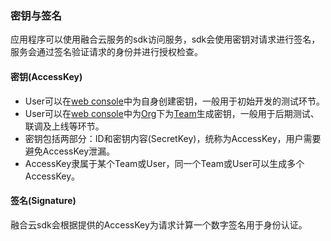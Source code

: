 ### 密钥与签名
应用程序可以使用融合云服务的sdk访问服务，sdk会使用密钥对请求进行签名，服务会通过签名验证请求的身份并进行授权检查。

#### 密钥(AccessKey)
- User可以在[web console](https://cloud.d.xiaomi.net/#/services/user-manage/orgnizations)中为自身创建密钥，一般用于初始开发的测试环节。
- User可以在[web console](https://cloud.d.xiaomi.net/#/services/user-manage/orgnizations)中为[Org](organization.md)下为[Team](team.md)生成密钥，一般用于后期测试、联调及上线等环节。
- 密钥包括两部分：ID和密钥内容(SecretKey)，统称为AccessKey，用户需要避免AccessKey泄漏。
- AccessKey隶属于某个Team或User，同一个Team或User可以生成多个AccessKey。

#### 签名(Signature)
融合云sdk会根据提供的AccessKey为请求计算一个数字签名用于身份认证。
